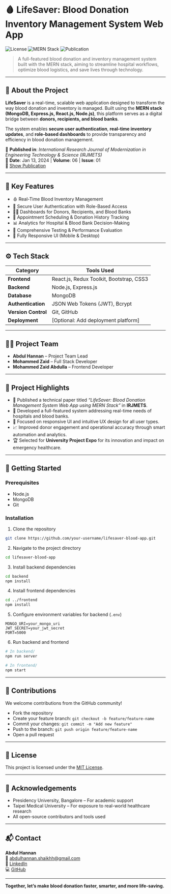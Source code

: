 # 🩸 LifeSaver: Blood Donation Inventory Management System Web App

![License](https://img.shields.io/badge/License-MIT-blue.svg)
![MERN Stack](https://img.shields.io/badge/Built%20With-MERN-blueviolet)
![Publication](https://img.shields.io/badge/Published%20In-IRJMETS-brightgreen)

> A full-featured blood donation and inventory management system built with the MERN stack, aiming to streamline hospital workflows, optimize blood logistics, and save lives through technology.

---

## 📘 About the Project

**LifeSaver** is a real-time, scalable web application designed to transform the way blood donation and inventory is managed. Built using the **MERN stack (MongoDB, Express.js, React.js, Node.js)**, this platform serves as a digital bridge between **donors, recipients, and blood banks**.

The system enables **secure user authentication**, **real-time inventory updates**, and **role-based dashboards** to provide transparency and efficiency in blood donation management.

📰 **Published in**: *International Research Journal of Modernization in Engineering Technology & Science (IRJMETS)*  
📅 **Date**: Jan 13, 2024 | **Volume**: 06 | **Issue**: 01  
📄 [Show Publication](#)

---

## 🧠 Key Features

- 🩸 Real-Time Blood Inventory Management
- 🔐 Secure User Authentication with Role-Based Access
- 👨‍⚕️ Dashboards for Donors, Recipients, and Blood Banks
- 📅 Appointment Scheduling & Donation History Tracking
- 📊 Analytics for Hospital & Blood Bank Decision-Making
- 🧪 Comprehensive Testing & Performance Evaluation
- 📱 Fully Responsive UI (Mobile & Desktop)

---

## ⚙️ Tech Stack

| Category         | Tools Used                                |
|------------------|--------------------------------------------|
| **Frontend**     | React.js, Redux Toolkit, Bootstrap, CSS3   |
| **Backend**      | Node.js, Express.js                        |
| **Database**     | MongoDB                                    |
| **Authentication** | JSON Web Tokens (JWT), Bcrypt             |
| **Version Control** | Git, GitHub                              |
| **Deployment**   | [Optional: Add deployment platform]        |

---

## 🧑‍💻 Project Team

- **Abdul Hannan** – Project Team Lead  
- **Mohammed Zaid** – Full Stack Developer  
- **Mohammed Zaid Abdulla** – Frontend Developer  

---

## 📌 Project Highlights

- 📝 Published a technical paper titled *“LifeSaver: Blood Donation Management System Web App using MERN Stack”* in **IRJMETS**.
- 🚀 Developed a full-featured system addressing real-time needs of hospitals and blood banks.
- 🎨 Focused on responsive UI and intuitive UX design for all user types.
- 📈 Improved donor engagement and operational accuracy through smart automation and analytics.
- 🏆 Selected for **University Project Expo** for its innovation and impact on emergency healthcare.

---

## 🚀 Getting Started

### Prerequisites

- Node.js
- MongoDB
- Git

### Installation

1. Clone the repository  
```bash
git clone https://github.com/your-username/lifesaver-blood-app.git
```

2. Navigate to the project directory  
```bash
cd lifesaver-blood-app
```

3. Install backend dependencies  
```bash
cd backend
npm install
```

4. Install frontend dependencies  
```bash
cd ../frontend
npm install
```

5. Configure environment variables for backend (`.env`)  
```
MONGO_URI=your_mongo_uri
JWT_SECRET=your_jwt_secret
PORT=5000
```

6. Run backend and frontend  
```bash
# In backend/
npm run server

# In frontend/
npm start
```

---

## 🤝 Contributions

We welcome contributions from the GitHub community!

- Fork the repository
- Create your feature branch: `git checkout -b feature/feature-name`
- Commit your changes: `git commit -m "Add new feature"`
- Push to the branch: `git push origin feature/feature-name`
- Open a pull request

---

## 📄 License

This project is licensed under the [MIT License](LICENSE).

---

## 🙏 Acknowledgements

- Presidency University, Bangalore – For academic support  
- Taipei Medical University – For exposure to real-world healthcare research  
- All open-source contributors and tools used

---

## 📬 Contact

**Abdul Hannan**  
📧 [abdulhannan.shaikhh@gmail.com](mailto:abdulhannan.shaikhh@gmail.com)  
🔗 [LinkedIn](https://www.linkedin.com/in/abdulhannan-shaikh/)  
💻 [GitHub](https://github.com/abdulhannan-99)

---

**Together, let’s make blood donation faster, smarter, and more life-saving.**
